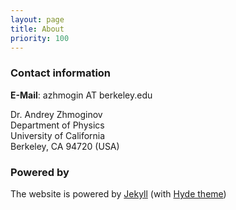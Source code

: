 ```yaml
---
layout: page
title: About
priority: 100
---
```


### Contact information

**E-Mail**: azhmogin AT berkeley.edu

Dr. Andrey Zhmoginov <br/>
Department of Physics <br/>
University of California <br/>
Berkeley, CA 94720 (USA)

### Powered by 

The website is powered by [Jekyll](http://jekyllrb.com/) (with [Hyde theme](http://andhyde.com/))

